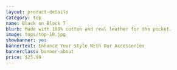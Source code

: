 ```yaml
---
layout: product-details
category: top
name: Black on Black T
blurb: Made with 100% cotton and real leather for the pocket.
image: tops/top-10.jpg
showbanner: yes
bannertext: Enhance Your Style With Our Accessories
bannerclass: banner-about
price: $25.99
---
```

